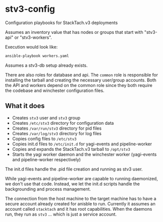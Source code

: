 stv3-config
==============

Configuration playbooks for StackTach.v3 deployments

Assumes an inventory value that has nodes or groups that start with "stv3-api" or "stv3-workers".

Execution would look like:

```bash
ansible-playbook workers.yaml
```

Assumes a stv3-db setup already exists.

There are also roles for database and api. The `common` role is responsible for installing the tarball and creating the necessary user/group accounts. Both the API and workers depend on the common role since they both require the codebase and winchester configuration files.

What it does
------------

* Creates `stv3` user and `stv3` group
* Creates `/etc/stv3` directory for configuration data
* Creates `/var/run/stv3` directory for pid files
* Creates `/var/log/stv3` directory for log files
* Copies config files to `/etc/stv3`
* Copies init.d files to `/etc/init.d` for yagi-events and pipeline-worker
* Copies and expands the StackTach.v3 tarball to `/opt/stv3`
* Starts the yagi worker daemon and the winchester worker
    (yagi-events and pipeline-worker respectively)

The init.d files handle the .pid file creation and running as stv3 user.

While yagi-events and pipeline-worker are capable to running daemonized, we don't use that code.
Instead, we let the init.d scripts handle the backgrounding and process management.

The connection from the host machine to the target machine has to have a secure account already created for anisble to run. Currently it assumes an account called `stacktach` and it has root capabilities. When the daemons run, they run as `stv3` ... which is just a service account.

